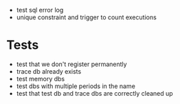 - test sql error log
- unique constraint and trigger to count executions

# Tests
- test that we don't register permanently
- trace db already exists
- test memory dbs
- test dbs with multiple periods in the name
- test that test db and trace dbs are correctly cleaned up
